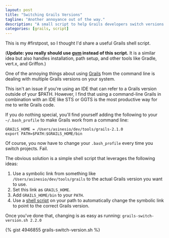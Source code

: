 ```yaml
---
layout: post
title: "Switching Grails Versions"
tagline: "Another annoyance out of the way."
description: "A small script to help Grails developers switch versions."
categories: [grails, script]
---
```


This is my #firstpost, so I thought I'd share a useful Grails shell script.

(**Update: you really should use [gvm](http://gvmtool.net) instead of this script.** It is a similar idea but also handles installation, path setup, and other tools like Gradle, vert.x, and Griffon.)

One of the annoying things about using [Grails](http://www.grails.org) from the command line is dealing with multiple Grails versions on your system.

This isn't an issue if you're using an IDE that can refer to a Grails version outside of your $PATH.  However, I find that using a command-line Grails in combination with an IDE like STS or GGTS is the most productive way for me to write Grails code.


<!--more-->

If you do nothing special, you'll find yourself adding the following to your `~/.bash_profile`  to make Grails work from a command line:

	GRAILS_HOME = /Users/asinesio/dev/tools/grails-2.1.0
	export PATH=$PATH:$GRAILS_HOME/bin

Of course, you now have to change your `.bash_profile` every time you switch projects. Fail.

The obvious solution is a simple shell script that leverages the following ideas:

1. Use a symbolic link from something like `/Users/asinesio/dev/tools/grails` to the actual Grails version you want to use.
2. Set this link as `GRAILS_HOME`.
3. Add `GRAILS_HOME/bin` to your `PATH`.
4. Use a [shell script](https://gist.github.com/asinesio/4946855) on your path to automatically change the symbolic link to point to the correct Grails version.

Once you've done that, changing is as easy as running: `grails-switch-version.sh 2.2.0`

{% gist 4946855 grails-switch-version.sh %}

